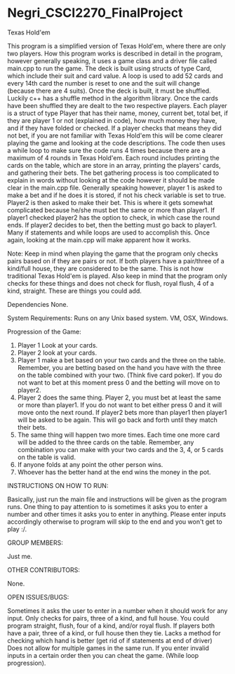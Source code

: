 # Negri_CSCI2270_FinalProject
Texas Hold'em


This program is a simplified version of Texas Hold'em, where there are only two players. How this program works is described in detail in the program, however generally speaking, it uses a game class and a driver file called main.cpp to run the game. The deck is built using structs of type Card, which include their suit and card value. A loop is used to add 52 cards and every 14th card the number is reset to one and the suit will change (because there are 4 suits). Once the deck is built, it must be shuffled. Luckily c++ has a shuffle method in the algorithm library. Once the cards have been shuffled they are dealt to the two respective players. Each player is a struct of type Player that has their name, money, current bet, total bet, if they are player 1 or not (explained in code), how much money they have, and if they have folded or checked. If a player checks that means they did not bet, if you are not familiar with Texas Hold'em this will be come clearer playing the game and looking at the code descriptions. The code then uses a while loop to make sure the code runs 4 times because there are a maximum of 4 rounds in Texas Hold'em. Each round includes printing the cards on the table, which are store in an array, printing the players' cards, and gathering their bets. The bet gathering process is too complicated to explain in words without looking at the code however it should be made clear in the main.cpp file. Generally speaking however, player 1 is asked to make a bet and if he does it is stored, if not his check variable is set to true. Player2 is then asked to make their bet. This is where it gets somewhat complicated because he/she must bet the same or more than player1. If player1 checked player2 has the option to check, in which case the round ends. If player2 decides to bet, then the betting must go back to player1. Many if statements and while loops are used to accomplish this. Once again, looking at the main.cpp will make apparent how it works. 

Note: Keep in mind when playing the game that the program only checks pairs based on if they are pairs or not. If both players have a pair/three of a kind/full house, they are considered to be the same. This is not how traditional Texas Hold'em is played. Also keep in mind that the program only checks for these things and does not check for flush, royal flush, 4 of a kind, straight. These are things you could add.

Dependencies
None.

System Requirements:
Runs on any Unix based system.
VM, OSX, Windows.

Progression of the Game:

1. Player 1 Look at your cards.
2. Player 2 look at your cards.
3. Player 1 make a bet based on your two cards and the three on the table. Remember, you are betting based on the hand you have with the three on the table combined with your two. (Think five card poker). If you do not want to bet at this moment press 0 and the betting will move on to player2.
4. Player 2 does the same thing. Player 2, you must bet at least the same or more than player1. If you do not want to bet either press 0 and it will move onto the next round. If player2 bets more than player1 then player1 will be asked to be again. This will go back and forth until they match their bets.
5. The same thing will happen two more times. Each time one more card will be added to the three cards on the table. Remember, any combination you can make with your two cards and the 3, 4, or 5 cards on the table is valid.
6. If anyone folds at any point the other person wins.
7. Whoever has the better hand at the end wins the money in the pot.

INSTRUCTIONS ON HOW TO RUN:

Basically, just run the main file and instructions will be given as the program runs. One thing to pay attention to is sometimes it asks you to enter a number and other times it asks you to enter in anything. Please enter inputs accordingly otherwise to program will skip to the end and you won't get to play :/.

GROUP MEMBERS:

Just me.

OTHER CONTRIBUTORS:

None.

OPEN ISSUES/BUGS:

Sometimes it asks the user to enter in a number when it should work for any input.
Only checks for pairs, three of a kind, and full house. You could program straight, flush, four of a kind, and/or royal flush.
If players both have a pair, three of a kind, or full house then they tie. 
Lacks a method for checking which hand is better (get rid of if statements at end of driver)
Does not allow for multiple games in the same run.
If you enter invalid inputs in a certain order then you can cheat the game. (While loop progression).




